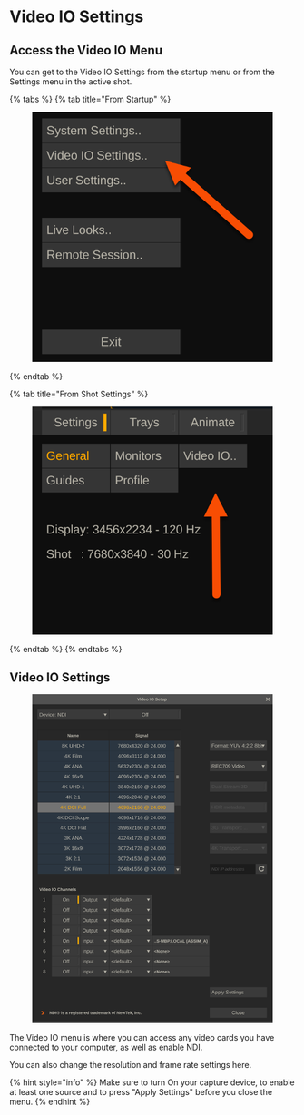 # Video IO Settings

## Access the Video IO Menu

You can get to the Video IO Settings from the startup menu or from the Settings menu in the active shot.&#x20;

{% tabs %}
{% tab title="From Startup" %}
<figure><img src="../../../../.gitbook/assets/image (50).png" alt=""><figcaption></figcaption></figure>
{% endtab %}

{% tab title="From Shot Settings" %}
<figure><img src="../../../../.gitbook/assets/image (51).png" alt=""><figcaption></figcaption></figure>
{% endtab %}
{% endtabs %}

## Video IO Settings

<figure><img src="../../../../.gitbook/assets/image (52).png" alt=""><figcaption></figcaption></figure>

The Video IO menu is where you can access any video cards you have connected to your computer, as well as enable NDI.&#x20;

You can also change the resolution and frame rate settings here.

{% hint style="info" %}
Make sure to turn On your capture device, to enable at least one source and to press "Apply Settings" before you close the menu.
{% endhint %}

